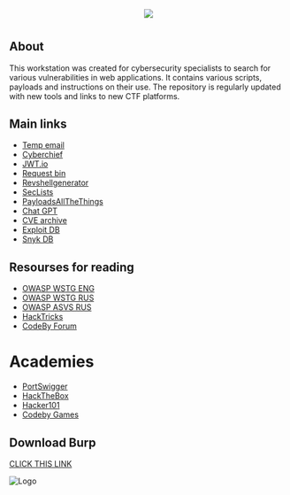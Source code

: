 <div align="center">
  <img src="https://i.imgur.com/4lsQrI7.png">
  <h1 align="center">
</div>

## About
This workstation was created for cybersecurity specialists to search for various vulnerabilities in web applications. It contains various scripts, payloads and instructions on their use. The repository is regularly updated with new tools and links to new CTF platforms.

## Main links

 - [Temp email](https://linux0.net/)
 - [Cyberchief](https://gchq.github.io/CyberChef/)
 - [JWT.io](https://jwt.io/)
 - [Request bin](https://requestbin.jumio.com/)
 - [Revshellgenerator](https://tex2e.github.io/reverse-shell-generator/index.html)
 - [SecLists](https://github.com/danielmiessler/SecLists)
 - [PayloadsAllTheThings](https://github.com/swisskyrepo/PayloadsAllTheThings)
 - [Chat GPT](https://chat.openai.com/)
 - [CVE archive](https://github.com/trickest/cve)
 - [Exploit DB](https://www.exploit-db.com/)
 - [Snyk DB](https://security.snyk.io/)
  
## Resourses for reading
  
 - [OWASP WSTG ENG](https://github.com/OWASP/wstg/tree/master/document)
 - [OWASP WSTG RUS](https://github.com/andrettv/WSTG/tree/master/WSTG-ru)
 - [OWASP ASVS RUS](https://github.com/andrettv/ASVS/tree/master/4.0/ru)
 - [HackTricks](https://book.hacktricks.xyz/welcome/readme)
 - [CodeBy Forum](https://codeby.net/)


# Academies
  
  - [PortSwigger](https://portswigger.net/)
  - [HackTheBox](https://www.hackthebox.com/)
  - [Hacker101](https://www.hacker101.com/)
  - [Codeby Games](https://codeby.games/categories)
  
 
## Download Burp

[CLICK THIS LINK](https://github.com/Maverick-25/Burp-Suite/releases/download/tool/Burp_Suite_Professional_2023.6.1_2023june15_repack-pwn3rzs.7z)

![Logo](https://media.giphy.com/media/DLm2IJPuLnMTS/giphy.gif)
